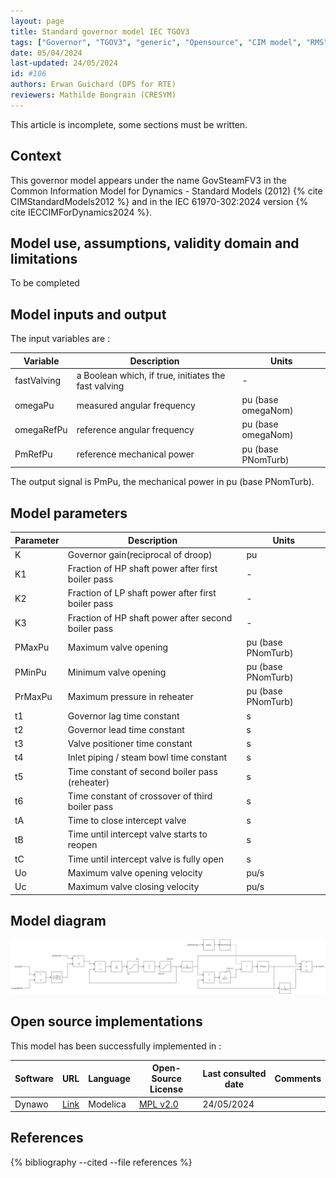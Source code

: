```yaml
---
layout: page
title: Standard governor model IEC TGOV3
tags: ["Governor", "TGOV3", "generic", "Opensource", "CIM model", "RMS", "phasor", "MRL4", "Single phase", "GovSteamFV3", "IEC", "dynawo", "#106"]
date: 05/04/2024
last-updated: 24/05/2024
id: #106
authors: Erwan Guichard (DPS for RTE)
reviewers: Mathilde Bongrain (CRESYM)
---
```


This article is incomplete, some sections must be written.

## Context

This governor model appears under the name GovSteamFV3 in the Common Information Model for Dynamics - Standard Models (2012) {% cite CIMStandardModels2012 %} and in the IEC 61970-302:2024 version {% cite IECCIMForDynamics2024 %}.

## Model use, assumptions, validity domain and limitations

To be completed

## Model inputs and output

The input variables are :

| Variable | Description | Units |
|-----------|--------------| ------|
|fastValving |a Boolean which, if true, initiates the fast valving|-|
|omegaPu |measured angular frequency | pu (base omegaNom)|
|omegaRefPu |reference angular frequency | pu (base omegaNom)|
|PmRefPu |reference mechanical power | pu (base PNomTurb)|

The output signal is PmPu, the mechanical power in pu (base PNomTurb).

## Model parameters

| Parameter | Description | Units |
|-----------|--------------| ------|
K |Governor gain(reciprocal of droop) |pu|
K1 |Fraction of HP shaft power after first boiler pass|-|
K2 |Fraction of LP shaft power after first boiler pass|-|
K3 |Fraction of HP shaft power after second boiler pass|-|
PMaxPu |Maximum valve opening |pu (base PNomTurb)|
PMinPu |Minimum valve opening |pu (base PNomTurb)|
PrMaxPu |Maximum pressure in reheater |pu (base PNomTurb)|
t1 |Governor lag time constant |s |
t2 |Governor lead time constant |s|
t3 |Valve positioner time constant |s|
t4 |Inlet piping / steam bowl time constant |s|
t5 |Time constant of second boiler pass (reheater) |s|
t6 |Time constant of crossover of third boiler pass |s|
tA |Time to close intercept valve |s|
tB |Time until intercept valve starts to reopen |s|
tC |Time until intercept valve is fully open |s|
Uo |Maximum valve opening velocity |pu/s|
Uc |Maximum valve closing velocity |pu/s|

## Model diagram

<img src="/pages/models/regulations/TGOV3/TGOV3.drawio.svg" alt="TGOV3 diagram">

## Open source implementations

This model has been successfully implemented in :

| Software      | URL | Language | Open-Source License | Last consulted date | Comments |
| ------------- | --- | -------- | ------------------- | ------------------- | -------- |
| Dynawo | [Link](https://github.com/dynawo/dynawo) | Modelica | [MPL v2.0](https://www.mozilla.org/en-US/MPL/2.0/)  | 24/05/2024 |  |

## References

{% bibliography --cited --file references  %}
